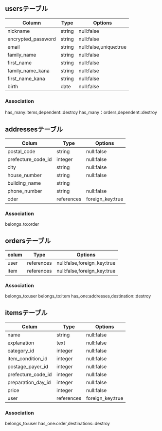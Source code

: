 ## usersテーブル

|  Column           |  Type |  Options              |
| ------------------| ------| ----------------------|
| nickname          | string| null:false            |
| encrypted_password| string| null:false            |
| email             | string| null:false,unique:true|
| family_name       | string| null:false            |
| first_name        | string| null:false            |
| family_name_kana  | string| null:false            |
| first_name_kana   | string| null:false            |
| birth             | date  | null:false            |

### Association
has_many:items,dependent::destroy
has_many：orders,dependent::destroy

## addressesテーブル
|  Colum             |  Type      |  Options        |
| -------------------| -----------| ----------------|
| postal_code        | string     | null:false      |
| prefecture_code_id | integer    | null:false      |
| city               | string     | null:false      |
| house_number       | string     | null:false      |
| building_name      | string     |                 |
| phone_number       | string     | null:false      |
| oder               | references | foreign_key:true|

### Association
belongs_to:order

## ordersテーブル
|colum| Type      | Options                    |
| ----| ----------| ---------------------------|
| user| references| null:false,foreign_key:true|
| item| references| null:false,foreign_key:true|

### Association
belongs_to:user
belongs_to:item
has_one:addresses,destination::destroy

## itemsテーブル
| Colum             | Type      | Options         |
| ------------------| ----------| ----------------|
| name              | string    | null:false      |
| explanation       | text      | null:false      |
| category_id       | integer   | null:false      |
| item_condition_id | integer   | null:false      |
| postage_payer_id  | integer   | null:false      |
| prefecture_code_id| integer   | null:false      |
| preparation_day_id| integer   | null:false      |
| price             | integer   | null:false      |
| user              | references| foreign_key:true|

### Association
belongs_to:user
has_one:order,destinations::destroy